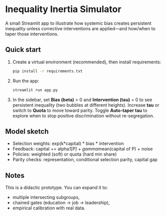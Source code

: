 
# Inequality Inertia Simulator

A small Streamlit app to illustrate how systemic bias creates persistent inequality unless corrective interventions are applied—and how/when to taper those interventions.

## Quick start

1. Create a virtual environment (recommended), then install requirements:
   ```bash
   pip install -r requirements.txt
   ```

2. Run the app:
   ```bash
   streamlit run app.py
   ```

3. In the sidebar, set **Bias (beta)** > 0 and **Intervention (tau)** = 0 to see persistent inequality (two bubbles at different heights).
   Increase **tau** or switch to **Quota** to move toward parity. Toggle **Auto-taper tau** to explore when to stop positive discrimination without re-segregation.

## Model sketch

- Selection weights: exp(k*capital) * bias * intervention
- Feedback: capital += alpha*1[P] + gamma*mean(capital of P) + noise
- Policies: weighted (soft) or quota (hard min share)
- Parity checks: representation, conditional selection parity, capital gap

## Notes

This is a didactic prototype. You can expand it to:
- multiple intersecting subgroups,
- chained gates (education -> job -> leadership),
- empirical calibration with real data.
